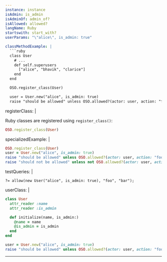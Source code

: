 ```yaml
---
instance: instance
isAdmin: is_admin
isAdminOf: admin_of?
isAllowed: allowed?
langName: Ruby
startswith: start_with?
userParams: "\"alice\", is_admin: true"

classMethodExample: |
  ```ruby
  class User
    # ...
    def self.superusers
      ["alice", "bhavik", "clarice"]
    end
  end

  OSO.register_class(User)

  user = User.new("alice", is_admin: true)
  raise "should be allowed" unless OSO.allowed?(actor: user, action: "foo", resource: "bar")
  ```

registerClass: |
  <!-- TODO(gj): link to API docs when available. -->
  Ruby classes are registered using `register_class()`:

  ```ruby
  OSO.register_class(User)
  ```

specializedExample: |
  ```ruby
  OSO.register_class(User)
  user = User.new("alice", is_admin: true)
  raise "should be allowed" unless OSO.allowed?(actor: user, action: "foo", resource: "bar")
  raise "should not be allowed" unless not OSO.allowed?(actor: user, action: "foo", resource: "bar")
  ```

testQueries: |
  ```polar
  ?= allow(new User("alice", is_admin: true), "foo", "bar");
  ```

userClass: |
  ```ruby
  class User
    attr_reader :name
    attr_reader :is_admin

    def initialize(name, is_admin:)
      @name = name
      @is_admin = is_admin
    end
  end

  user = User.new("alice", is_admin: true)
  raise "should be allowed" unless OSO.allowed?(actor: user, action: "foo", resource: "bar")
  ```
---
```


